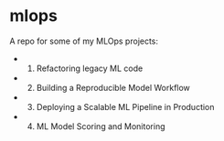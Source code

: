 # mlops
A repo for some of my MLOps projects: 

- 1. Refactoring legacy ML code
- 2. Building a Reproducible Model Workflow
- 3. Deploying a Scalable ML Pipeline in Production
- 4. ML Model Scoring and Monitoring